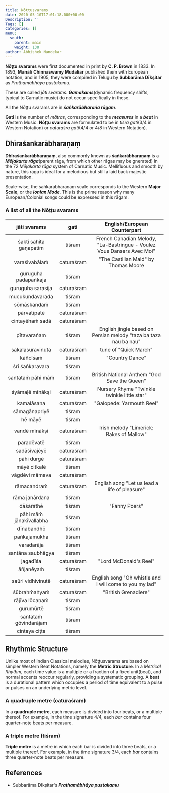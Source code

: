 ```yaml
---
title: Nōṭṭusvarams
date: 2020-05-10T17:01:18.000+00:00
Description: ''
Tags: []
Categories: []
menu:
  south:
    parent: main
    weight: 130
author: Abhishek Nandekar
---
```

**Nōṭṭu svarams** were first documented in print by **C. P. Brown** in
1833. In 1893, **Manālī Chinnaswamy Mudaliar** published them with
European notation, and in 1905, they were compiled in Telugu by
**Subbarāma Dīkṣitar** as *Prathamābhāya pustakamu*.

These are called *jāti svarams*. ***Gamakams***(dynamic frequency
shifts, typical to Carnatic music) do not occur specifically in these.

All the Nōṭṭu svarams are in ***śaṅkarābharaṅa rāgam***.

**Gati** is the number of *mātras*, corresponding to the ***measures***
in a ***beat*** in Western Music. **Nōṭṭu svarams** are formulated to be
in *tiśra gati*(3/4 in Western Notation) or *caturaśra gati*(4/4 or 4/8
in Western Notation).

Dhīraśankarābharaṇaṃ
---------------------

**Dhīraśankarābharaṇaṃ**, also commonly known as **śaṅkarābharaṇaṃ** is
a ***Mēḷakarta rāga***(parent rāga, from which other rāgas may be
gnerated) in the 72 *Mēḷakarta rāga* system of Carnatic Music.
Mellifluous and smooth by nature, this rāga is ideal for a melodious but
still a laid back majestic presentation.

Scale-wise, the śaṅkarābharaṇaṃ scale corresponds to the Western **Major
Scale**, or the ***Ionian Mode***. This is the prime reason why many
European/Colonial songs could be expressed in this rāgam.

### A list of all the Nōṭṭu svarams

| **jāti svarams** | **gati** |  **English/European Counterpart**|  
|:-------:| :------: |:------------------:|
|   śakti sahita gaṇapatim |      tiśram  |  French Canadian Melody, \"La-Bastringue - Voulez Vous Dansers Avec Moi\"  |
|        varaśivabālaṁ |        caturaśram |  \"The Castilian Maid\" by Thomas Moore|
|  guruguha padapaṅkaja  |     tiśram    |      |
|      guruguha sarasija |     caturaśram |      |
|       mucukundavarada  |       tiśram   |      |
|         sōmāskandaṁ    |       tiśram   |      |
|         pārvatīpatē    |     caturaśram |      |
|       cintayēhaṁ sadā  |     caturaśram |      |
|         pītavaraṅam    |       tiśram   | English jingle based on Persian melody \"taza ba taza nau ba nau\"|
|      sakalasuravinuta  |     caturaśram | tune of \"Quick March\" |
|          kāñcīśaṁ      |       tiśram   | \"Country Dance\"|
|       śrī śaṅkaravara  |       tiśram   | |
|      santataṁ pāhi māṁ |       tiśram   | British National Anthem \"God Save the Queen\"|
|       śyāmaḷē mīnākṣi  |     caturaśram | Nursery Rhyme \"Twinkle twinkle little star\" |
|         kamalāsana     |     caturaśram | \"Galopede: Yarmouth Reel\" |
|        sāmagānapriyē   |       tiśram |    |
|           hē māyē      |       tiśram |    |
|        vandē mīnākṣi   |     caturaśram | Irish melody \"Limerick: Rakes of Mallow\"|
|         paradēvatē     |       tiśram    | |
|        sadāśivajēyē    |     caturaśram  | |
|         pāhi durgē     |     caturaśram  | |
|        māyē citkalē    |       tiśram    | |
|       vāgdēvi māmava   |     caturaśram  | |
|         rāmacandraṁ    |     caturaśram | English song \"Let us lead a life of pleasure\" |
|       rāma janārdana   |       tiśram    |  |
|          dāśarathē     |       tiśram   | \"Fanny Poers\"|
|   pāhi māṁ jānakīvallabha |     tiśram    | |
|         dīnabandhō     |       tiśram    | |
|        paṅkajamukha    |       tiśram    | |
|         varadarāja     |       tiśram    | |
|      santāna saubhāgya |       tiśram    | |
|          jagadīśa      |     caturaśram  |\"Lord McDonald's Reel\"|
|          āñjanēyaṁ     |       tiśram    | |
|      saūri vidhivinutē |     caturaśram | English song \"Oh whistle and I will come to you my lad\"|
|        śūbrahṁaṅyaṁ    |     caturaśram | \"British Grenadiere\"|
|       rājīva lōcaṇaṁ   |       tiśram    | |
|          gurumūrtē     |       tiśram    | |
|    santataṁ gōvindarājaṁ |      tiśram    | |
|        cintaya ciṭta    |      tiśram    | |

Rhythmic Structure
-------------------

Unlike most of Indian Classical melodies, Nōṭṭusvarams are based on simpler Western Beat Notations, namely the **Metric Structure**. In a *Metrical Rhythm*, each time value is a multiple or a fraction of a fixed unit(beat), and normal accents reoccur regularly, providing a systematic grouping. A **beat** is a durational pattern which occupies a period of time equivalent to a pulse or pulses on an underlying metric level.

### A quadruple metre (caturaśram)

In a **quadruple metre**, each measure is divided into four beats, or a multiple thereof. For example, in the time signature 4/4, each *bar* contains four quarter-note beats per measure.

### A triple metre (tiśram)

**Triple metre** is a metre in which each bar is divided into three beats, or a multiple thereof. For example, in the time signature 3/4, each *bar* contains three quarter-note beats per measure.

References
-------------

- Subbarāma Dīkṣitar's ***Prathamābhāya pustakamu***
